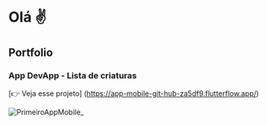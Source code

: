 # Olá ✌️

## Portfolio

### App DevApp - Lista de criaturas

[👉 Veja esse projeto] (https://app-mobile-git-hub-za5df9.flutterflow.app/)
  
![PrimeiroAppMobile_](https://github.com/raaisilvaa/profissao-dev-android/assets/121699235/20858c71-f1fd-4815-8e91-c5920cf265f8)
